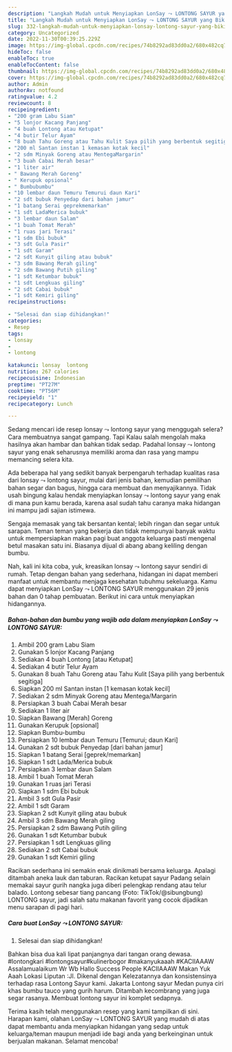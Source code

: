 ```yaml
---
description: "Langkah Mudah untuk Menyiapkan LonSay ⤳ LONTONG SAYUR yang Bikin Ngiler, Buat Buka Puasa}"
title: "Langkah Mudah untuk Menyiapkan LonSay ⤳ LONTONG SAYUR yang Bikin Ngiler, Buat Buka Puasa}"
slug: 332-langkah-mudah-untuk-menyiapkan-lonsay-lontong-sayur-yang-bikin-ngiler-buat-buka-puasa
category: Uncategorized
date: 2022-11-30T00:39:25.229Z
image: https://img-global.cpcdn.com/recipes/74b8292ad83dd0a2/680x482cq70/lonsay-lontong-sayur-foto-resep-utama.jpg
hideToc: false
enableToc: true
enableTocContent: false
thumbnail: https://img-global.cpcdn.com/recipes/74b8292ad83dd0a2/680x482cq70/lonsay-lontong-sayur-foto-resep-utama.jpg
cover: https://img-global.cpcdn.com/recipes/74b8292ad83dd0a2/680x482cq70/lonsay-lontong-sayur-foto-resep-utama.jpg
author: Admin
authorAv: notfound
ratingvalue: 4.2
reviewcount: 8
recipeingredient:
- "200 gram Labu Siam"
- "5 lonjor Kacang Panjang"
- "4 buah Lontong atau Ketupat"
- "4 butir Telur Ayam"
- "8 buah Tahu Goreng atau Tahu Kulit Saya pilih yang berbentuk segitiga"
- "200 ml Santan instan 1 kemasan kotak kecil"
- "2 sdm Minyak Goreng atau MentegaMargarin"
- "3 buah Cabai Merah besar"
- "1 liter air"
- " Bawang Merah Goreng"
- " Kerupuk opsional"
- " Bumbubumbu"
- "10 lembar daun Temuru Temurui daun Kari"
- "2 sdt bubuk Penyedap dari bahan jamur"
- "1 batang Serai geprekmemarkan"
- "1 sdt LadaMerica bubuk"
- "3 lembar daun Salam"
- "1 buah Tomat Merah"
- "1 ruas jari Terasi"
- "1 sdm Ebi bubuk"
- "3 sdt Gula Pasir"
- "1 sdt Garam"
- "2 sdt Kunyit giling atau bubuk"
- "3 sdm Bawang Merah giling"
- "2 sdm Bawang Putih giling"
- "1 sdt Ketumbar bubuk"
- "1 sdt Lengkuas giling"
- "2 sdt Cabai bubuk"
- "1 sdt Kemiri giling"
recipeinstructions:

- "Selesai dan siap dihidangkan!"
categories:
- Resep
tags:
- lonsay
- 
- lontong

katakunci: lonsay  lontong 
nutrition: 267 calories
recipecuisine: Indonesian
preptime: "PT27M"
cooktime: "PT56M"
recipeyield: "1"
recipecategory: Lunch

---
```



Sedang mencari ide resep lonsay ⤳ lontong sayur yang menggugah selera? Cara membuatnya sangat gampang. Tapi Kalau salah mengolah maka hasilnya akan hambar dan bahkan tidak sedap. Padahal lonsay ⤳ lontong sayur yang enak seharusnya memiliki aroma dan rasa yang mampu memancing selera kita.


Ada beberapa hal yang sedikit banyak berpengaruh terhadap kualitas rasa dari lonsay ⤳ lontong sayur, mulai dari jenis bahan, kemudian pemilihan bahan segar dan bagus, hingga cara membuat dan menyajikannya. Tidak usah bingung kalau hendak menyiapkan lonsay ⤳ lontong sayur yang enak di mana pun kamu berada, karena asal sudah tahu caranya maka hidangan ini mampu jadi sajian istimewa.

Sengaja memasak yang tak bersantan kental; lebih ringan dan segar untuk sarapan. Teman teman yang bekerja dan tidak mempunyai banyak waktu untuk mempersiapkan makan pagi buat anggota keluarga pasti mengenal betul masakan satu ini. Biasanya dijual di abang abang keliling dengan bumbu.


Nah, kali ini kita coba, yuk, kreasikan lonsay ⤳ lontong sayur sendiri di rumah. Tetap dengan bahan yang sederhana, hidangan ini dapat memberi manfaat untuk membantu menjaga kesehatan tubuhmu sekeluarga. Kamu dapat menyiapkan LonSay ⤳ LONTONG SAYUR menggunakan 29 jenis bahan dan 0 tahap pembuatan. Berikut ini cara untuk menyiapkan hidangannya.

<!--inarticleads1-->

##### Bahan-bahan dan bumbu yang wajib ada dalam menyiapkan LonSay ⤳ LONTONG SAYUR:

1. Ambil 200 gram Labu Siam
1. Gunakan 5 lonjor Kacang Panjang
1. Sediakan 4 buah Lontong [atau Ketupat]
1. Sediakan 4 butir Telur Ayam
1. Gunakan 8 buah Tahu Goreng atau Tahu Kulit [Saya pilih yang berbentuk segitiga]
1. Siapkan 200 ml Santan instan [1 kemasan kotak kecil]
1. Sediakan 2 sdm Minyak Goreng atau Mentega/Margarin
1. Persiapkan 3 buah Cabai Merah besar
1. Sediakan 1 liter air
1. Siapkan  Bawang [Merah] Goreng
1. Gunakan  Kerupuk [opsional]
1. Siapkan  Bumbu-bumbu
1. Persiapkan 10 lembar daun Temuru [Temurui; daun Kari]
1. Gunakan 2 sdt bubuk Penyedap [dari bahan jamur]
1. Siapkan 1 batang Serai [geprek/memarkan]
1. Siapkan 1 sdt Lada/Merica bubuk
1. Persiapkan 3 lembar daun Salam
1. Ambil 1 buah Tomat Merah
1. Gunakan 1 ruas jari Terasi
1. Siapkan 1 sdm Ebi bubuk
1. Ambil 3 sdt Gula Pasir
1. Ambil 1 sdt Garam
1. Siapkan 2 sdt Kunyit giling atau bubuk
1. Ambil 3 sdm Bawang Merah giling
1. Persiapkan 2 sdm Bawang Putih giling
1. Gunakan 1 sdt Ketumbar bubuk
1. Persiapkan 1 sdt Lengkuas giling
1. Sediakan 2 sdt Cabai bubuk
1. Gunakan 1 sdt Kemiri giling


Racikan sederhana ini semakin enak dinikmati bersama keluarga. Apalagi ditambah aneka lauk dan taburan. Racikan ketupat sayur Padang selain memakai sayur gurih nangka juga diberi pelengkap rendang atau telur balado. Lontong sebesar tiang pancang (Foto: TikTok/@sibungbung) LONTONG sayur, jadi salah satu makanan favorit yang cocok dijadikan menu sarapan di pagi hari. 

<!--inarticleads2-->

##### Cara buat LonSay ⤳ LONTONG SAYUR:


1. Selesai dan siap dihidangkan!

Bahkan bisa dua kali lipat panjangnya dari tangan orang dewasa. #lontongkari #lontongsayur#kulinerbogor #makanyukaaah #KACIIAAAW Assalamualaikum Wr Wb Hallo Success People KACIIAAAW Makan Yuk Aaah Lokasi Liputan :Jl. Dikenal dengan Kelezatannya dan konsistensinya terhadap rasa Lontong Sayur kami. Jakarta Lontong sayur Medan punya ciri khas bumbu tauco yang gurih harum. Ditambah kecombrang yang juga segar rasanya. Membuat lontong sayur ini komplet sedapnya. 

Terima kasih telah menggunakan resep yang kami tampilkan di sini. Harapan kami, olahan LonSay ⤳ LONTONG SAYUR yang mudah di atas dapat membantu anda menyiapkan hidangan yang sedap untuk keluarga/teman maupun menjadi ide bagi anda yang berkeinginan untuk berjualan makanan. Selamat mencoba!
